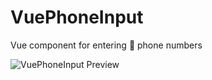 # VuePhoneInput
Vue component for entering 🤙 phone numbers

![VuePhoneInput Preview](https://github.com/MitrophD/vue-phone-input/blob/master/preview.jpg)
